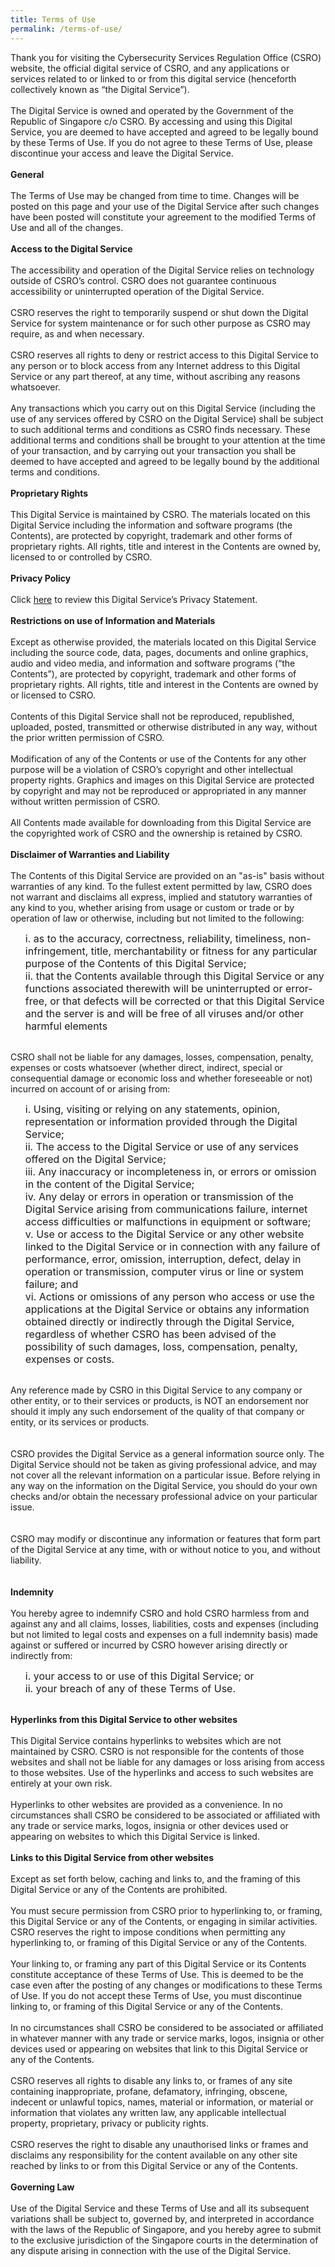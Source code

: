 ```yaml
---
title: Terms of Use
permalink: /terms-of-use/
---
```

Thank you for visiting the Cybersecurity Services Regulation Office (CSRO) website, the official digital service of CSRO, and any applications or services related to or linked to   or from this digital service (henceforth collectively known as “the Digital Service”).
<br><br>The Digital Service is owned and operated by the Government of the Republic of Singapore c/o CSRO. By accessing and using this Digital Service, you are deemed to have accepted and agreed to be legally bound by these Terms of Use. If you do not agree to these Terms of Use, please discontinue your access and leave the Digital Service.
<br><br><b>General</b>
<br><br>The Terms of Use may be changed from time to time. Changes will be posted on this page and your use of the Digital Service after such changes have been posted will constitute your agreement to the modified Terms of Use and all of the changes.
<br><br><b>Access to the Digital Service</b>
<br><br>The accessibility and operation of the Digital Service relies on technology outside of CSRO’s control. CSRO does not guarantee continuous accessibility or uninterrupted operation of the Digital Service.
<br><br>CSRO reserves the right to temporarily suspend or shut down the Digital Service for system maintenance or for such other purpose as CSRO may require, as and when necessary.
<br><br>CSRO reserves all rights to deny or restrict access to this Digital Service to any person or to block access from any Internet address to this Digital Service or any part thereof, at any time, without ascribing any reasons whatsoever. 
<br><br>Any transactions which you carry out on this Digital Service (including the use of any services offered by CSRO on the Digital Service) shall be subject to such additional terms and conditions as CSRO finds necessary. These additional terms and conditions shall be brought to your attention at the time of your transaction, and by carrying out your transaction you shall be deemed to have accepted and agreed to be legally bound by the additional terms and conditions.
<br><br><b>Proprietary Rights</b>
<br><br>This Digital Service is maintained by CSRO. The materials located on this Digital Service including the information and software programs (the Contents), are protected by copyright, trademark and other forms of proprietary rights. All rights, title and interest in the Contents are owned by, licensed to or controlled by CSRO.
<br><br><b>Privacy Policy</b>
<br><br>Click <a href="/privacy/">here</a> to review this Digital Service’s Privacy Statement.
<br><br><b>Restrictions on use of Information and Materials</b>
<br><br>Except as otherwise provided, the materials located on this Digital Service including the source code, data, pages, documents and online graphics, audio and video media, and information and   software programs (“the Contents”), are protected by copyright, trademark and other forms of proprietary rights. All rights, title and interest in the Contents are owned by or licensed to CSRO.
<br><br>Contents of this Digital Service shall not be reproduced, republished, uploaded, posted, transmitted or otherwise distributed in any way, without the prior written permission of CSRO.
<br><br>Modification of any of the Contents or use of the Contents for any other purpose will be a violation of CSRO’s copyright and other intellectual property rights. Graphics and images on this Digital Service are protected by copyright and may not be reproduced or appropriated in any manner without written permission of CSRO.
<br><br>All Contents made available for downloading from this Digital Service are the copyrighted work of CSRO and the ownership is retained by CSRO.
<br><br><b>Disclaimer of Warranties and Liability</b>
<br><br>The Contents of this Digital Service are provided on an "as-is" basis without warranties of any kind. To the fullest extent permitted by law, CSRO does not warrant and disclaims all express, implied and statutory warranties of any kind to you, whether arising from usage or custom or trade or by operation of law or otherwise, including but not limited to the following:
<ol><font size="3.5">i. as to the accuracy, correctness, reliability, timeliness, non-infringement, title, merchantability or fitness for any particular purpose of the Contents of this Digital Service;
<br>ii. that the Contents available through this Digital Service or any functions associated therewith will be uninterrupted or error-free, or that defects will be corrected or that this Digital Service and the server is and will be free of all viruses and/or other harmful elements</font></ol><br>
CSRO shall not be liable for any damages, losses, compensation, penalty, expenses or costs whatsoever (whether direct, indirect, special or consequential damage or economic loss and whether foreseeable or not) incurred on account of or arising from:
<ol><font size="3.5">i. Using, visiting or relying on any statements, opinion, representation or information provided through the Digital Service;
<br>ii. The access to the Digital Service or use of any services offered on the Digital Service;
<br>iii. Any inaccuracy or incompleteness in, or errors or omission in the content of the Digital Service;
<br>iv. Any delay or errors in operation or transmission of the Digital Service arising from communications failure, internet access difficulties or malfunctions in equipment or software;
<br>v. Use or access to the Digital Service or any other website linked to the Digital Service or in connection with any failure of performance, error, omission, interruption, defect, delay in operation or transmission, computer virus or line or system failure; and
<br>vi. Actions or omissions of any person who access or use the applications at the Digital Service or obtains any information obtained directly or indirectly through the Digital Service, regardless of whether CSRO has been advised of the possibility of such damages, loss, compensation, penalty, expenses or costs.</font></ol>
<br>Any reference made by CSRO in this Digital Service to any company or other entity, or to their services or products, is NOT an endorsement nor should it imply any such endorsement of the quality of that company or entity, or its services or products.
<br><br><br>CSRO provides the Digital Service as a general information source only. The Digital Service should not be taken as giving professional advice, and may not cover all the relevant information on a particular issue. Before relying in any way on the information on the Digital Service, you should do your own checks and/or obtain the necessary professional advice on your particular issue.
<br><br><br>CSRO may modify or discontinue any information or features that form part of the Digital Service at any time, with or without notice to you, and without liability.
<br><br><br><b>Indemnity</b>
<br><br>You hereby agree to indemnify CSRO and hold CSRO harmless from and against any and all claims, losses, liabilities, costs and expenses (including but not limited to legal costs and expenses on a full indemnity basis) made against or suffered or incurred by CSRO however arising directly or indirectly from:
<ol><font size="3.5">i. your access to or use of this Digital Service; or
<br>ii. your breach of any of these Terms of Use.</font></ol><br><b>Hyperlinks from this Digital Service to other websites</b>
<br><br>This Digital Service contains hyperlinks to websites which are not maintained by CSRO. CSRO is not responsible for the contents of those websites and shall not be liable for any damages or loss arising from access to those websites. Use of the hyperlinks and access to such websites are entirely at your own risk.
<br><br>Hyperlinks to other websites are provided as a convenience. In no circumstances shall CSRO be considered to be associated or affiliated with any trade or service marks, logos, insignia or other devices used or appearing on websites to which this Digital Service is linked.
<br><br><b>Links to this Digital Service from other websites</b>
<br><br>Except as set forth below, caching and links to, and the framing of this Digital Service or any of the Contents are prohibited.
<br><br>You must secure permission from CSRO prior to hyperlinking to, or framing, this Digital Service or any of the Contents, or engaging in similar activities. CSRO reserves the right to impose conditions when permitting any hyperlinking to, or framing of this Digital Service or any of the Contents.
<br><br>Your linking to, or framing any part of this Digital Service or its Contents constitute acceptance of these Terms of Use. This is deemed to be the case even after the posting of any changes or modifications to these Terms of Use. If you do not accept these Terms of Use, you must discontinue linking to, or framing of this Digital Service or any of the Contents.
<br><br>In no circumstances shall CSRO be considered to be associated or affiliated in whatever manner with any trade or service marks, logos, insignia or other devices used or appearing on websites that link to this Digital Service or any of the Contents.
<br><br>CSRO reserves all rights to disable any links to, or frames of any site containing inappropriate, profane, defamatory, infringing, obscene, indecent or unlawful topics, names, material or information, or material or information that violates any written law, any applicable intellectual property, proprietary, privacy or publicity rights.
<br><br>CSRO reserves the right to disable any unauthorised links or frames and disclaims any responsibility for the content available on any other site reached by links to or from this Digital Service or any of the Contents.
<br><br><b>Governing Law</b>
<br><br>Use of the Digital Service and these Terms of Use and all its subsequent variations shall be subject to, governed by, and interpreted in accordance with the laws of the Republic of Singapore, and you hereby agree to submit to the exclusive jurisdiction of the Singapore courts in the determination of any dispute arising in connection with the use of the Digital Service.